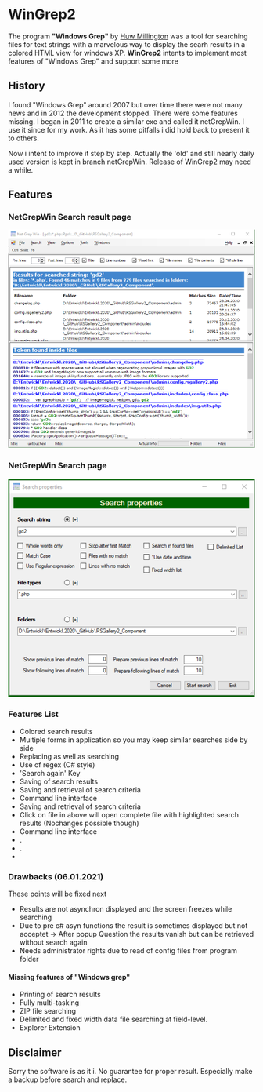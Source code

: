 # WinGrep2

The program **"Windows Grep"** by [Huw Millington](https://download.cnet.com/Windows-Grep/3000-2351_4-75805915.html) was a tool for searching files for text strings with a marvelous way to display the searh results in a colored HTML view for windows XP. **WinGrep2** intents to implement most features of "Windows Grep" and support some more

## History
I found "Windows Grep" around 2007 but over time there were not many news and in 2012 the development stopped. There were some features missing. I began in 2011 to create a similar exe and called it netGrepWin. I use it since for my work. As it has some pitfalls i did hold back to present it to others.

Now i intent to improve it step by step. Actually the 'old' and still nearly daily used version is kept in branch netGrepWin. Release of WinGrep2 may need a while.

## Features

### NetGrepWin Search result page

![netGrepWin Main page](https://github.com/ThomasFinnern/WinGrep2/blob/main/Documentation/netGrepWin.Main.page.png?raw=true)

### NetGrepWin Search page

![netGrepWin Search page](https://github.com/ThomasFinnern/WinGrep2/blob/main/Documentation/netGrepWin.Search.page.png?raw=true)

### Features List

* Colored search results
* Multiple forms in application so you may keep similar searches side by side
* Replacing as well as searching
* Use of regex (C# style)
* 'Search again' Key
* Saving of search results
* Saving and retrieval of search criteria
* Command line interface
* Saving and retrieval of search criteria
* Click on file in above will open complete file with highlighted search results (Nochanges possible though)
* Command line interface
* .
* .
*

### Drawbacks (06.01.2021)

These points will be fixed next
* Results are not asynchron displayed and the screen freezes while searching
* Due to pre c# asyn functions the result is sometimes displayed but not acceptet -> After popup Question the results vanish but can be retrieved without search again
* Needs administrator rights due to read of config files from program folder

#### Missing features of "Windows grep"

* Printing of search results
* Fully multi-tasking
* ZIP file searching
* Delimited and fixed width data file searching at field-level.
* Explorer Extension


## Disclaimer

Sorry the software is as it i. No guarantee for proper result. Especially make a backup before search and replace.
